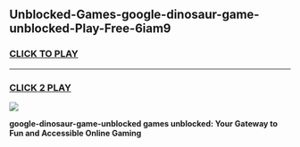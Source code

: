 
## Unblocked-Games-google-dinosaur-game-unblocked-Play-Free-6iam9
<h3>
<a href="https://premium76.site?title=google-dinosaur-game-unblocked&ref=10A">CLICK TO PLAY</a></h3>
<hr>

<h3>
<a href="https://premium76.site?title=google-dinosaur-game-unblocked&ref=10A">CLICK 2 PLAY</a>
  
</h3>

<a href="https://premium76.site?title=google-dinosaur-game-unblocked&ref=10A"><img src="https://clearcache.store/games.png"></a>


**google-dinosaur-game-unblocked games unblocked: Your Gateway to Fun and Accessible Online Gaming**
